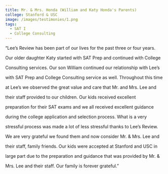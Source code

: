```yaml
---
title: Mr. & Mrs. Honda (William and Katy Honda's Parents)
college: Stanford & USC
image: /images/testimonies/1.png
tags:
  - SAT I
  - College Consulting
---
```

“Lee’s Review has been part of our lives for the past three or four years.

Our older daughter Katy started with SAT Prep and continued with College

Consulting services. Our son William continued our relationship with Lee’s

with SAT Prep and College Consulting service as well. Throughout this time

at Lee’s we observed the great value and care that Mr. and Mrs. Lee and

their staff provided to our children. Our kids received excellent

preparation for their SAT exams and we all received excellent guidance

during the college application and selection process. What is a very

stressful process was made a lot of less stressful thanks to Lee’s Review.

We are very grateful we found them and now consider Mr. & Mrs. Lee and

their staff, family friends. Our kids were accepted at Stanford and USC in

large part due to the preparation and guidance that was provided by Mr. &

Mrs. Lee and their staff. Our family is forever grateful.”